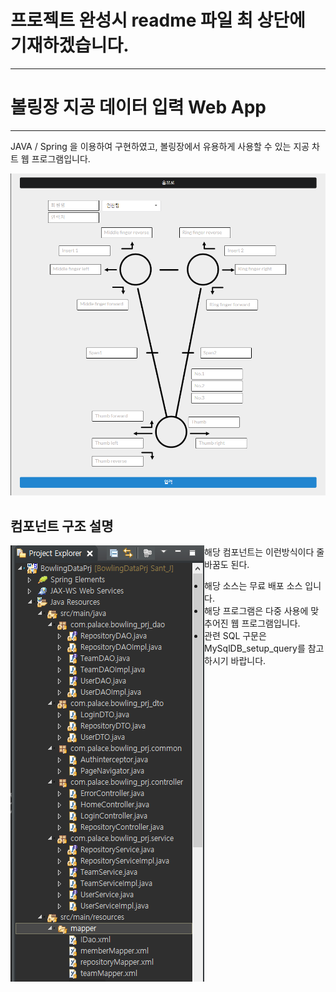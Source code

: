 # 프로젝트 완성시 readme 파일 최 상단에 기재하겠습니다.

***


# 볼링장 지공 데이터 입력 Web App
***
JAVA / Spring 을 이용하여 구현하였고, 볼링장에서 유용하게 사용할 수 있는 지공 차트 웹 프로그램입니다.  

![지공 차트 입력 페이지 이미지 사진](./readMeImg/main.png)
  
컴포넌트 구조 설명
----------

<img alt="웹 프로그램 컴포넌트 구조 이미지 사진" src="./readMeImg/component.png" style="float:left;">

<span>
해당 컴포넌트는  
이런방식이다  
줄바꿈도 된다.  
</span>



* 해당 소스는 무료 배포 소스 입니다.
* 해당 프로그램은 다중 사용에 맞추어진 웹 프로그램입니다.
* 관련 SQL 구문은 MySqlDB_setup_query를 참고하시기 바랍니다.

